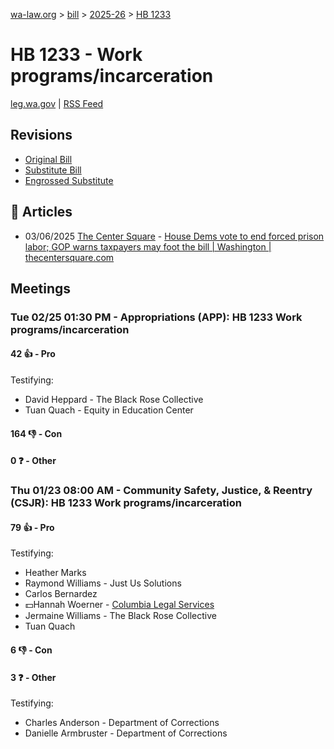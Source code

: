 [wa-law.org](/) > [bill](/bill/) > [2025-26](/bill/2025-26/) > [HB 1233](/bill/2025-26/hb/1233/)

# HB 1233 - Work programs/incarceration
[leg.wa.gov](https://app.leg.wa.gov/billsummary?BillNumber=1233&Year=2025&Initiative=false) | [RSS Feed](./rss.xml)

## Revisions
* [Original Bill](1/)
* [Substitute Bill](S/)
* [Engrossed Substitute](S.E/)

## 📰 Articles
* 03/06/2025 [The Center Square](/org/the_center_square/) - [House Dems vote to end forced prison labor; GOP warns taxpayers may foot the bill | Washington | thecentersquare.com](https://www.thecentersquare.com/washington/article_f96c3c0c-fabf-11ef-ae5b-0fb2b20d9b9c.html#:~:text=Engrossed%20Substitute%20House%20Bill%201233)

## Meetings
### Tue 02/25 01:30 PM - Appropriations (APP): HB 1233 Work programs/incarceration
#### 42 👍 - Pro
Testifying:
* David Heppard - The Black Rose Collective
* Tuan Quach - Equity in Education Center

#### 164 👎 - Con

#### 0 ❓ - Other

### Thu 01/23 08:00 AM - Community Safety, Justice, & Reentry (CSJR): HB 1233 Work programs/incarceration
#### 79 👍 - Pro
Testifying:
* Heather Marks
* Raymond Williams - Just Us Solutions
* Carlos Bernardez
* 💵Hannah Woerner - [Columbia Legal Services](/org/columbia_legal_services/)
* Jermaine Williams - The Black Rose Collective
* Tuan Quach

#### 6 👎 - Con

#### 3 ❓ - Other
Testifying:
* Charles Anderson - Department of Corrections
* Danielle Armbruster - Department of Corrections
